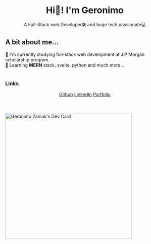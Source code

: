 
<link rel="stylesheet" href="./css/main.css" type="text/css">

<h1 align="center">Hi👋! I'm Geronimo</h1>
<p align="center">A Full-Stack web Developer🛠️ and huge tech passionate💻</p>
<h2>A bit about me...</h2>
👨 I'm currently studying full-stack web development at J.P Morgan scholarship program. <br>
🌱 Learning <b>MERN</b> stack, svelte, python and much more... <br><br>

<h3>Links</h3>
<div class="flex-container">
<center>
    <span align="center">
	    <a href="https://github.com/Zaniuk">Github</a>
        <a href="https://www.linkedin.com/in/geronimo-zaniuk/">LinkedIn</a>
        <a href="https://portfolio-f01.pages.dev/">Portfolio</a>
    </span>
</center>
</div>
<br><br><br>
<a href="https://app.daily.dev/geronimomw"><img src="https://api.daily.dev/devcards/fbba738ad3264d26a7c9a08e38d52595.png?r=w2z" width="400" alt="Geronimo Zaniuk's Dev Card"/></a>
